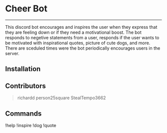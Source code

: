 # Cheer Bot
****
This discord bot encourages and inspires the user when they express that they are feeling down or if they need a motivational boost. The bot responds to negetive statements from a user, responds if the user wants to be motivated with inspirational quotes, picture of cute dogs, and more. There are sceduled times were the bot periodically encourages users in the server.


## Installation 

## Contributors
> richardd
> person25square
> StealTempo3662


## Commands
!help
!inspire
!dog
!quote
